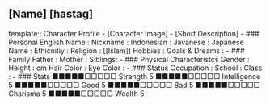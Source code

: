 ## [Name] [hastag]
template:: Character Profile
	- [Character Image]
	- [Short Description]
	- ### Personal
	  English Name                  : 
	  Nickname                      : 
	  Indonesian                    : 
	  Javanese                      : 
	  Japanese Name                 : 
	  Ethicnitiy                    : 
	  Religion                      : [[Islam]]
	  Hobbies                       : 
	  Goals & Dreams                :
	- ### Family
	  Father                        : 
	  Mother                        : 
	  Siblings:
	- ### Physical Characteristcs
	  Gender                        : 
	  Height                        : cm
	  Hair Color                    : 
	  Eye Color                     :
	- ### Status
	  Occupation                    : 
	  School                        : 
	  Class                         :
	- ### Stats
	  ■■■■■□□□□□ Strength 5         ■■■■■□□□□□ Intelligence 5
	  ■■■■■□□□□□ Good     5         ■■■■■□□□□□ Bad          5
	  ■■■■■□□□□□ Charisma 5         ■■■■■□□□□□ Wealth       5